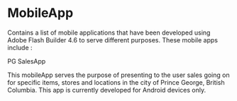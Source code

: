 # MobileApp
Contains a list of mobile applications that have been developed using Adobe Flash Builder 4.6 to serve different purposes. These mobile apps include :

PG SalesApp

This mobileApp serves the purpose of presenting to the user sales going on for specific items, stores and locations in the city of Prince George, British Columbia.
This app is currently developed for Android devices only.
